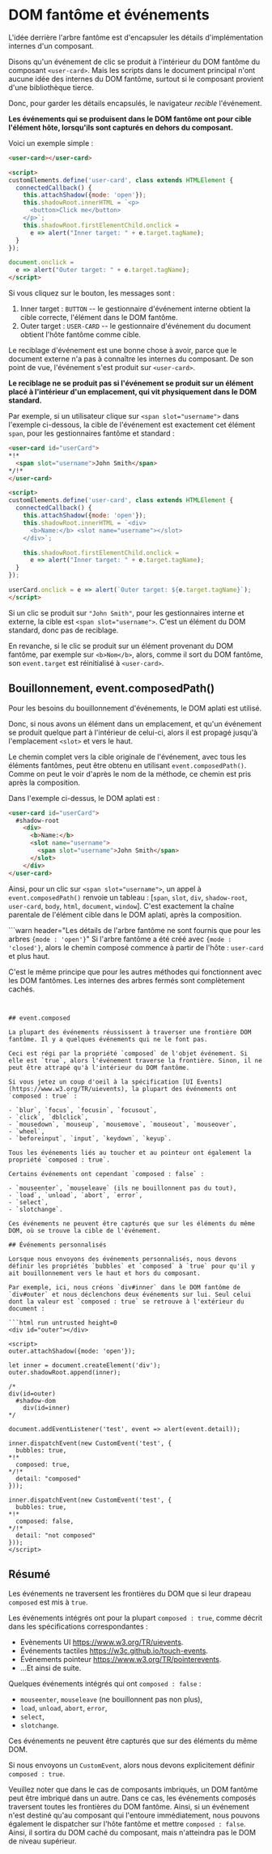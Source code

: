 # DOM fantôme et événements

L'idée derrière l'arbre fantôme est d'encapsuler les détails d'implémentation internes d'un composant.

Disons qu'un événement de clic se produit à l'intérieur du DOM fantôme du composant `<user-card>`. Mais les scripts dans le document principal n'ont aucune idée des internes du DOM fantôme, surtout si le composant provient d'une bibliothèque tierce.  

Donc, pour garder les détails encapsulés, le navigateur *recible* l'événement.

**Les événements qui se produisent dans le DOM fantôme ont pour cible l'élément hôte, lorsqu'ils sont capturés en dehors du composant.**

Voici un exemple simple :

```html run autorun="no-epub" untrusted height=60
<user-card></user-card>

<script>
customElements.define('user-card', class extends HTMLElement {
  connectedCallback() {
    this.attachShadow({mode: 'open'});
    this.shadowRoot.innerHTML = `<p>
      <button>Click me</button>
    </p>`;
    this.shadowRoot.firstElementChild.onclick =
      e => alert("Inner target: " + e.target.tagName);
  }
});

document.onclick =
  e => alert("Outer target: " + e.target.tagName);
</script>
```

Si vous cliquez sur le bouton, les messages sont :

1. Inner target : `BUTTON` -- le gestionnaire d'événement interne obtient la cible correcte, l'élément dans le DOM fantôme.
2. Outer target : `USER-CARD` -- le gestionnaire d'événement du document obtient l'hôte fantôme comme cible.

Le reciblage d'événement est une bonne chose à avoir, parce que le document externe n'a pas à connaître les internes du composant. De son point de vue, l'événement s'est produit sur `<user-card>`.

**Le reciblage ne se produit pas si l'événement se produit sur un élément placé à l'intérieur d'un emplacement, qui vit physiquement dans le DOM standard.**

Par exemple, si un utilisateur clique sur `<span slot="username">` dans l'exemple ci-dessous, la cible de l'événement est exactement cet élément `span`, pour les gestionnaires fantôme et standard :

```html run autorun="no-epub" untrusted height=60
<user-card id="userCard">
*!*
  <span slot="username">John Smith</span>
*/!*
</user-card>

<script>
customElements.define('user-card', class extends HTMLElement {
  connectedCallback() {
    this.attachShadow({mode: 'open'});
    this.shadowRoot.innerHTML = `<div>
      <b>Name:</b> <slot name="username"></slot>
    </div>`;

    this.shadowRoot.firstElementChild.onclick =
      e => alert("Inner target: " + e.target.tagName);
  }
});

userCard.onclick = e => alert(`Outer target: ${e.target.tagName}`);
</script>
```

Si un clic se produit sur `"John Smith"`, pour les gestionnaires interne et externe, la cible est `<span slot="username">`. C'est un élément du DOM standard, donc pas de reciblage.

En revanche, si le clic se produit sur un élément provenant du DOM fantôme, par exemple sur `<b>Nom</b>`, alors, comme il sort du DOM fantôme, son `event.target` est réinitialisé à `<user-card>`.

## Bouillonnement, event.composedPath()

Pour les besoins du bouillonnement d'événements, le DOM aplati est utilisé.

Donc, si nous avons un élément dans un emplacement, et qu'un événement se produit quelque part à l'intérieur de celui-ci, alors il est propagé jusqu'à l'emplacement `<slot>` et vers le haut.

Le chemin complet vers la cible originale de l'événement, avec tous les éléments fantômes, peut être obtenu en utilisant `event.composedPath()`. Comme on peut le voir d'après le nom de la méthode, ce chemin est pris après la composition.

Dans l'exemple ci-dessus, le DOM aplati est :

```html
<user-card id="userCard">
  #shadow-root
    <div>
      <b>Name:</b>
      <slot name="username">
        <span slot="username">John Smith</span>
      </slot>
    </div>
</user-card>
```


Ainsi, pour un clic sur `<span slot="username">`, un appel à `event.composedPath()` renvoie un tableau : [`span`, `slot`, `div`, `shadow-root`, `user-card`, `body`, `html`, `document`, `window`]. C'est exactement la chaîne parentale de l'élément cible dans le DOM aplati, après la composition.

```warn header="Les détails de l'arbre fantôme ne sont fournis que pour les arbres `{mode : 'open'}`"
Si l'arbre fantôme a été créé avec `{mode : 'closed'}`, alors le chemin composé commence à partir de l'hôte : `user-card` et plus haut.

C'est le même principe que pour les autres méthodes qui fonctionnent avec les DOM fantômes. Les internes des arbres fermés sont complètement cachés.
```


## event.composed

La plupart des événements réussissent à traverser une frontière DOM fantôme. Il y a quelques événements qui ne le font pas.

Ceci est régi par la propriété `composed` de l'objet événement. Si elle est `true`, alors l'événement traverse la frontière. Sinon, il ne peut être attrapé qu'à l'intérieur du DOM fantôme.

Si vous jetez un coup d'oeil à la spécification [UI Events] (https://www.w3.org/TR/uievents), la plupart des événements ont `composed : true` :

- `blur`, `focus`, `focusin`, `focusout`,
- `click`, `dblclick`,
- `mousedown`, `mouseup`, `mousemove`, `mouseout`, `mouseover`,
- `wheel`,
- `beforeinput`, `input`, `keydown`, `keyup`.

Tous les événements liés au toucher et au pointeur ont également la propriété `composed : true`.

Certains événements ont cependant `composed : false` :

- `mouseenter`, `mouseleave` (ils ne bouillonnent pas du tout),
- `load`, `unload`, `abort`, `error`,
- `select`,
- `slotchange`.

Ces événements ne peuvent être capturés que sur les éléments du même DOM, où se trouve la cible de l'événement.

## Événements personnalisés

Lorsque nous envoyons des événements personnalisés, nous devons définir les propriétés `bubbles` et `composed` à `true` pour qu'il y ait bouillonnement vers le haut et hors du composant.

Par exemple, ici, nous créons `div#inner` dans le DOM fantôme de `div#outer` et nous déclenchons deux événements sur lui. Seul celui dont la valeur est `composed : true` se retrouve à l'extérieur du document :

```html run untrusted height=0
<div id="outer"></div>

<script>
outer.attachShadow({mode: 'open'});

let inner = document.createElement('div');
outer.shadowRoot.append(inner);

/*
div(id=outer)
  #shadow-dom
    div(id=inner)
*/

document.addEventListener('test', event => alert(event.detail));

inner.dispatchEvent(new CustomEvent('test', {
  bubbles: true,
*!*
  composed: true,
*/!*
  detail: "composed"
}));

inner.dispatchEvent(new CustomEvent('test', {
  bubbles: true,
*!*
  composed: false,
*/!*
  detail: "not composed"
}));
</script>
```

## Résumé

Les événements ne traversent les frontières du DOM que si leur drapeau `composed` est mis à `true`.

Les événements intégrés ont pour la plupart `composed : true`, comme décrit dans les spécifications correspondantes :

- Evènements UI <https://www.w3.org/TR/uievents>.
- Événements tactiles <https://w3c.github.io/touch-events>.
- Événements pointeur <https://www.w3.org/TR/pointerevents>.
- ...Et ainsi de suite.

Quelques événements intégrés qui ont `composed : false` :
- `mouseenter`, `mouseleave` (ne bouillonnent pas non plus),
- `load`, `unload`, `abort`, `error`,
- `select`,
- `slotchange`.

Ces événements ne peuvent être capturés que sur des éléments du même DOM.

Si nous envoyons un `CustomEvent`, alors nous devons explicitement définir `composed : true`.

Veuillez noter que dans le cas de composants imbriqués, un DOM fantôme peut être imbriqué dans un autre. Dans ce cas, les événements composés traversent toutes les frontières du DOM fantôme. Ainsi, si un événement n'est destiné qu'au composant qui l'entoure immédiatement, nous pouvons également le dispatcher sur l'hôte fantôme et mettre `composed : false`. Ainsi, il sortira du DOM caché du composant, mais n'atteindra pas le DOM de niveau supérieur.
